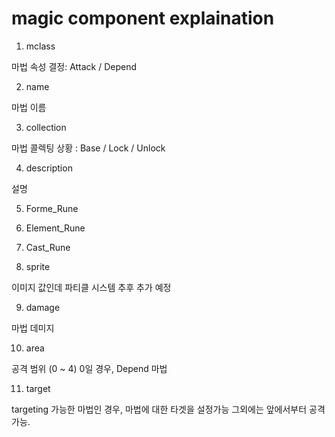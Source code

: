 # magic component explaination

1. mclass

마법 속성 결정: Attack / Depend

2. name

마법 이름

3. collection

마법 콜렉팅 상황 : Base / Lock / Unlock

4. description

설명

5. Forme\_Rune
6. Element\_Rune
7. Cast\_Rune

8. sprite 

이미지 값인데 파티클 시스템 추후 추가 예정

9. damage

마법 데미지

10. area

공격 범위 (0 ~ 4) 0일 경우, Depend 마법

11. target

targeting 가능한 마법인 경우, 마법에 대한 타겟을 설정가능
그외에는 앞에서부터 공격 가능.

